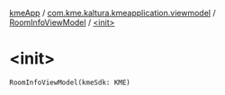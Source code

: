 [kmeApp](../../index.md) / [com.kme.kaltura.kmeapplication.viewmodel](../index.md) / [RoomInfoViewModel](index.md) / [&lt;init&gt;](./-init-.md)

# &lt;init&gt;

`RoomInfoViewModel(kmeSdk: KME)`
